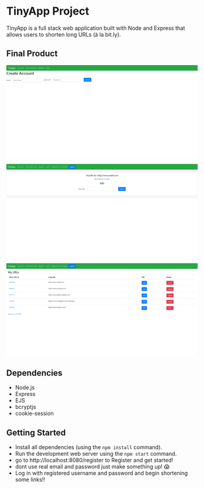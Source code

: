 # TinyApp Project

TinyApp is a full stack web application built with Node and Express that allows users to shorten long URLs (à la bit.ly).

## Final Product

!["Screenshot of Register page"](https://github.com/Klobsinger/tinyapp/blob/master/docs/Register.png?raw=true)

!["Screenshot of URL editor"](https://github.com/Klobsinger/tinyapp/blob/master/docs/urls-Edit.png?raw=true)

!["Screenshot of URLs page"](https://github.com/Klobsinger/tinyapp/blob/master/docs/urls-Page.png?raw=true)

## Dependencies

- Node.js
- Express
- EJS
- bcryptjs
- cookie-session

## Getting Started

- Install all dependencies (using the `npm install` command).
- Run the development web server using the `npm start` command.
- go to http://localhost:8080/register to Register and get started!
- dont use real email and password just make something up! 😱
- Log in with registered username and password and begin shortening some links!!


